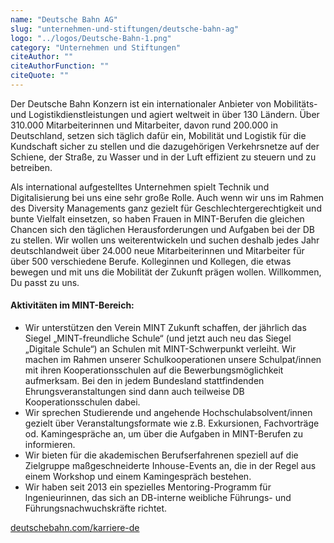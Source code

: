 ```yaml
---
name: "Deutsche Bahn AG"
slug: "unternehmen-und-stiftungen/deutsche-bahn-ag"
logo: "../logos/Deutsche-Bahn-1.png"
category: "Unternehmen und Stiftungen"
citeAuthor: ""
citeAuthorFunction: ""
citeQuote: ""
---
```


Der Deutsche Bahn Konzern ist ein internationaler Anbieter von Mobilitäts- und Logistikdienstleistungen und agiert weltweit in über 130 Ländern. Über 310.000 Mitarbeiterinnen und Mitarbeiter, davon rund 200.000 in Deutschland, setzen sich täglich dafür ein, Mobilität und Logistik für die Kundschaft sicher zu stellen und die dazugehörigen Verkehrsnetze auf der Schiene, der Straße, zu Wasser und in der Luft effizient zu steuern und zu betreiben.

Als international aufgestelltes Unternehmen spielt Technik und Digitalisierung bei uns eine sehr große Rolle. Auch wenn wir uns im Rahmen des Diversity Managements ganz gezielt für Geschlechtergerechtigkeit und bunte Vielfalt einsetzen, so haben Frauen in MINT-Berufen die gleichen Chancen sich den täglichen Herausforderungen und Aufgaben bei der DB zu stellen. Wir wollen uns weiterentwickeln und suchen deshalb jedes Jahr deutschlandweit über 24.000 neue Mitarbeiterinnen und Mitarbeiter für über 500 verschiedene Berufe. Kolleginnen und Kollegen, die etwas bewegen und mit uns die Mobilität der Zukunft prägen wollen. Willkommen, Du passt zu uns.

#### Aktivitäten im MINT-Bereich:

- Wir unterstützen den Verein MINT Zukunft schaffen, der jährlich das Siegel „MINT-freundliche Schule“ (und jetzt auch neu das Siegel „Digitale Schule“) an Schulen mit MINT-Schwerpunkt verleiht. Wir machen im Rahmen unserer Schulkooperationen unsere Schulpat/innen mit ihren Kooperationsschulen auf die Bewerbungsmöglichkeit aufmerksam. Bei den in jedem Bundesland stattfindenden Ehrungsveranstaltungen sind dann auch teilweise DB Kooperationsschulen dabei.
- Wir sprechen Studierende und angehende Hochschulabsolvent/innen gezielt über Veranstaltungsformate wie z.B. Exkursionen, Fachvorträge od. Kamingespräche an, um über die Aufgaben in MINT-Berufen zu informieren.
- Wir bieten für die akademischen Berufserfahrenen speziell auf die Zielgruppe maßgeschneiderte Inhouse-Events an, die in der Regel aus einem Workshop und einem Kamingespräch bestehen.
- Wir haben seit 2013 ein spezielles Mentoring-Programm für lngenieurinnen, das sich an DB-interne weibliche Führungs- und Führungsnachwuchskräfte richtet.

[deutschebahn.com/karriere-de](https://karriere.deutschebahn.com/karriere-de)
